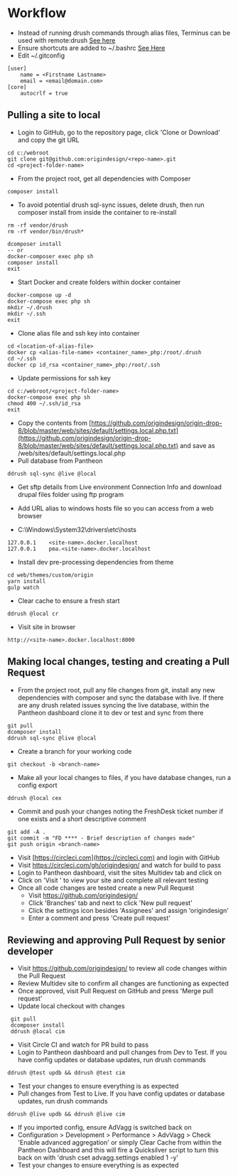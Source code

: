 # Workflow
- Instead of running drush commands through alias files, Terminus can be used with remote:drush [See here](https://origindocs.readthedocs.io/en/latest/terminus)
- Ensure shortcuts are added to ~/.bashrc [See Here](https://origindocs.readthedocs.io/en/latest/docker/) 
- Edit ~/.gitconfig
````
[user]
	name = <Firstname Lastname>
	email = <email@domain.com>
[core]
	autocrlf = true
````

## Pulling a site to local
- Login to GitHub, go to the repository page, click 'Clone or Download' and copy the git URL
````
cd c:/webroot
git clone git@github.com:origindesign/<repo-name>.git
cd <project-folder-name>
````
- From the project root, get all dependencies with Composer
````
composer install
````
- To avoid potential drush sql-sync issues, delete drush, then run composer install from inside the container to re-install
````
rm -rf vendor/drush
rm -rf vendor/bin/drush*

dcomposer install
-- or
docker-composer exec php sh
composer install
exit
````

- Start Docker and create folders within docker container
````
docker-compose up -d
docker-compose exec php sh
mkdir ~/.drush
mkdir ~/.ssh
exit
````
- Clone alias file and ssh key into container
````
cd <location-of-alias-file>
docker cp <alias-file-name> <container_name>_php:/root/.drush
cd ~/.ssh
docker cp id_rsa <container_name>_php:/root/.ssh
````
- Update permissions for ssh key
````
cd c:/webroot/<project-folder-name>
docker-compose exec php sh
chmod 400 ~/.ssh/id_rsa
exit
````
- Copy the contents from [https://github.com/origindesign/origin-drop-8/blob/master/web/sites/default/settings.local.php.txt](https://github.com/origindesign/origin-drop-8/blob/master/web/sites/default/settings.local.php.txt) and save as /web/sites/default/settings.local.php
- Pull database from Pantheon
````
ddrush sql-sync @live @local
````
- Get sftp details from Live environment Connection Info and download drupal files folder using ftp program

- Add URL alias to windows hosts file so you can access from a web browser
- C:\Windows\System32\drivers\etc\hosts
````
127.0.0.1    <site-name>.docker.localhost
127.0.0.1    pma.<site-name>.docker.localhost
````

- Install dev pre-processing dependencies from theme
````
cd web/themes/custom/origin
yarn install
gulp watch
````
- Clear cache to ensure a fresh start
````
ddrush @local cr
````
- Visit site in browser
````
http://<site-name>.docker.localhost:8000
````

## Making local changes, testing and creating a Pull Request
- From the project root, pull any file changes from git, install any new dependencies with composer and sync the database with live. If there are any drush related issues syncing the live database, within the Pantheon dashboard clone it to dev or test and sync from there
````
git pull
dcomposer install
ddrush sql-sync @live @local
````
- Create a branch for your working code
````
git checkout -b <branch-name>
````
- Make all your local changes to files, if you have database changes, run a config export
````
ddrush @local cex
````
- Commit and push your changes noting the FreshDesk ticket number if one exists and a short descriptive comment
````
git add -A .
git commit -m "FD **** - Brief description of changes made"
git push origin <branch-name>
````
- Visit [https://circleci.com](https://circleci.com) and login with GitHub
- Visit https://circleci.com/gh/origindesign/ <git-repo-name> and watch for build to pass
- Login to Pantheon dashboard, visit the sites Multidev tab and click on <branch-name>
- Click on 'Visit <branch-name>' to view your site and complete all relevant testing
- Once all code changes are tested create a new Pull Request
  - Visit https://github.com/origindesign/ <git-repo-name>
  - Click 'Branches' tab and next to <branch-name> click 'New pull request'
  - Click the settings icon besides 'Assignees' and assign 'origindesign'
  - Enter a comment and press 'Create pull request'

## Reviewing and approving Pull Request by senior developer
- Visit https://github.com/origindesign/ <git-repo-name> to review all code changes within the Pull Request
- Review Multidev site to confirm all changes are functioning as expected
- Once approved, visit Pull Request on GitHub and press 'Merge pull request'
- Update local checkout with changes
````
 git pull
 dcomposer install
 ddrush @local cim
````
- Visit Circle CI and watch for PR build to pass
- Login to Pantheon dashboard and pull changes from Dev to Test. If you have config updates or database updates, run drush commands
````
ddrush @test updb && ddrush @test cim
````
- Test your changes to ensure everything is as expected
- Pull changes from Test to Live. If you have config updates or database updates, run drush commands
````
ddrush @live updb && ddrush @live cim
````
- If you imported config, ensure AdVagg is switched back on
- Configuration > Development > Performance > AdvVagg >
Check 'Enable advanced aggregation' or simply Clear Cache from within the Pantheon Dashboard and this will fire a Quicksilver script to turn this back on with 'drush cset advagg.settings enabled 1 -y'
- Test your changes to ensure everything is as expected
